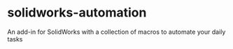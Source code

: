 # solidworks-automation
An add-in for SolidWorks with a collection of macros to automate your daily tasks

